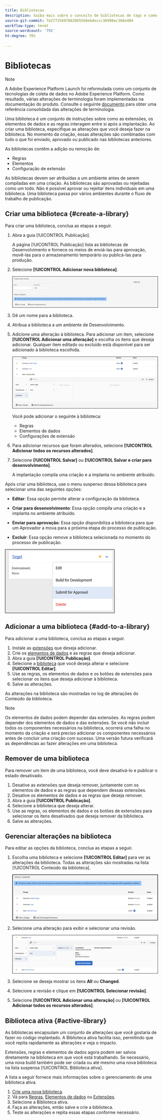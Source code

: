 ```yaml
---
title: Bibliotecas
description: Saiba mais sobre o conceito de bibliotecas de tags e como elas funcionam no Adobe Experience Platform.
source-git-commit: 7e27735697882065566ebdeccc36998ec368e404
workflow-type: tm+mt
source-wordcount: '791'
ht-degree: 76%

---
```


# Bibliotecas

>[!NOTE]
>
>A Adobe Experience Platform Launch foi reformulada como um conjunto de tecnologias de coleta de dados no Adobe Experience Platform. Como resultado, várias alterações de terminologia foram implementadas na documentação do produto. Consulte o seguinte [documento](../../term-updates.md) para obter uma referência consolidada das alterações de terminologia.

Uma biblioteca é um conjunto de instruções sobre como as extensões, os elementos de dados e as regras interagem entre si após a implantação. Ao criar uma biblioteca, especifique as alterações que você deseja fazer na biblioteca. No momento da criação, essas alterações são combinadas com tudo o que foi enviado, aprovado ou publicado nas bibliotecas anteriores.

As bibliotecas contêm a adição ou remoção de:

* Regras
* Elementos
* Configuração de extensão

As bibliotecas devem ser atribuídas a um ambiente antes de serem compiladas em uma criação. As bibliotecas são aprovadas ou rejeitadas como um todo. Não é possível aprovar ou rejeitar itens individuais em uma biblioteca. Uma biblioteca passa por vários ambientes durante o fluxo de trabalho de publicação.

## Criar uma biblioteca {#create-a-library}

Para criar uma biblioteca, conclua as etapas a seguir.

1. Abra a guia [!UICONTROL Publicação].

   A página [!UICONTROL Publicação] lista as bibliotecas de Desenvolvimento e fornece os meios de enviá-las para aprovação, movê-las para o armazenamento temporário ou publicá-las para produção.

1. Selecione **[!UICONTROL Adicionar nova biblioteca]**.

   ![](../../images/library-create.jpg)

1. Dê um nome para a biblioteca.
1. Atribua a biblioteca a um ambiente de Desenvolvimento.
1. Adicione uma alteração à biblioteca.
Para adicionar um item, selecione **[!UICONTROL Adicionar uma alteração]** e escolha os itens que deseja adicionar. Qualquer item editado ou excluído está disponível para ser adicionado à biblioteca escolhida.

   ![](../../images/library-add-change.jpg)

   Você pode adicionar o seguinte à biblioteca:

   * Regras
   * Elementos de dados
   * Configurações de extensão

1. Para adicionar recursos que foram alterados, selecione **[!UICONTROL Adicionar todos os recursos alterados]**.
1. Selecione **[!UICONTROL Salvar]** ou **[!UICONTROL Salvar e criar para desenvolvimento]**.

   A implantação compila uma criação e a implanta no ambiente atribuído.

Após criar uma biblioteca, use o menu suspenso dessa biblioteca para selecionar uma das seguintes opções:

* **Editar**: Essa opção permite alterar a configuração da biblioteca.

* **Criar para desenvolvimento**: Essa opção compila uma criação e a implanta no ambiente atribuído.

* **Enviar para aprovação**: Essa opção disponibiliza a biblioteca para que um Aprovador a mova para a próxima etapa do processo de publicação.

* **Excluir**: Essa opção remove a biblioteca selecionada no momento do processo de publicação.

![](../../images/library-menu.png)

## Adicionar a uma biblioteca {#add-to-a-library}

Para adicionar a uma biblioteca, conclua as etapas a seguir.

1. Instale as [extensões](../managing-resources/extensions/overview.md) que deseja adicionar.
1. Crie os [elementos de dados](../managing-resources/data-elements.md) e as regras que deseja adicionar.
1. Abra a guia **[!UICONTROL Publicação]**.
1. Selecione a [biblioteca](libraries.md) que você deseja alterar e selecione **[!UICONTROL Editar]**.
1. Use as regras, os elementos de dados e os botões de extensões para selecionar os itens que deseja adicionar à biblioteca.
1. Salve as alterações.

As alterações na biblioteca são mostradas no log de alterações do Conteúdo da biblioteca.

>[!NOTE]
>
>Os elementos de dados podem depender das extensões. As regras podem depender dos elementos de dados e das extensões. Se você não incluir todos os componentes necessários na biblioteca, ocorrerá uma falha no momento da criação e será preciso adicionar os componentes necessários antes de concluir uma criação com sucesso. Uma versão futura verificará as dependências ao fazer alterações em uma biblioteca.

## Remover de uma biblioteca

Para remover um item de uma biblioteca, você deve desativá-lo e publicar o estado desativado.

1. Desative as extensões que deseja remover, juntamente com os elementos de dados e as regras que dependem dessas extensões.
1. Desative os elementos de dados e as regras que deseja remover.
1. Abra a guia **[!UICONTROL Publicação]**.
1. Selecione a biblioteca que deseja alterar.
1. Use as regras, os elementos de dados e os botões de extensões para selecionar os itens desativados que deseja remover da biblioteca.
1. Salve as alterações.

## Gerenciar alterações na biblioteca

Para editar as opções da biblioteca, conclua as etapas a seguir.

1. Escolha uma biblioteca e selecione **[!UICONTROL Editar]** para ver as alterações da biblioteca. Todas as alterações são mostradas na lista [!UICONTROL Conteúdo da biblioteca].

   ![](../../images/library-contents.jpg)

1. Selecione uma alteração para exibir e selecionar uma revisão.

   ![](../../images/library-contents-revision.jpg)

1. Selecione se deseja mostrar os itens **All** ou **Changed**.
1. Selecione a revisão e clique em **[!UICONTROL Selecionar revisão]**.
1. Selecione **[!UICONTROL Adicionar uma alteração]** ou **[!UICONTROL Adicionar todos os recursos alterados]**.

## Biblioteca ativa {#active-library}

As bibliotecas encapsulam um conjunto de alterações que você gostaria de fazer no código implantado. A Biblioteca ativa facilita isso, permitindo que você repita rapidamente as alterações e veja o impacto.

Extensões, regras e elementos de dados agora podem ser salvos diretamente na biblioteca em que você está trabalhando. Se necessário, uma nova build também pode ser criada ou até mesmo uma nova biblioteca na lista suspensa [!UICONTROL Biblioteca ativa].

A lista a seguir fornece mais informações sobre o gerenciamento de uma biblioteca ativa.

1. [Crie uma nova biblioteca](libraries.md#create-a-library).
1. Vá para [Regras](../managing-resources/rules.md), [Elementos de dados](../managing-resources/data-elements.md) ou [Extensões](../managing-resources/extensions/overview.md).
1. Selecione a Biblioteca ativa.
1. Faça as alterações, então salve e crie a biblioteca.
1. Teste as alterações e repita essas etapas conforme necessário.
